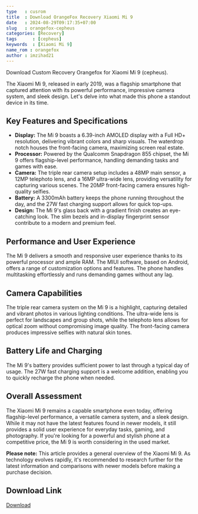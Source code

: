 ```yaml
---
type   : cusrom
title  : Download OrangeFox Recovery Xiaomi Mi 9
date   : 2024-08-29T09:17:35+07:00
slug   : orangefox-cepheus
categories: [Recovery]
tags      : [cepheus]
keywords  : [Xiaomi Mi 9]
name_rom : orangefox
author : imzihad21
---
```


Download Custom Recovery Orangefox for Xiaomi Mi 9 (cepheus).


The Xiaomi Mi 9, released in early 2019, was a flagship smartphone that captured attention with its powerful performance, impressive camera system, and sleek design. Let's delve into what made this phone a standout device in its time.

## Key Features and Specifications

* **Display:** The Mi 9 boasts a 6.39-inch AMOLED display with a Full HD+ resolution, delivering vibrant colors and sharp visuals. The waterdrop notch houses the front-facing camera, maximizing screen real estate.
* **Processor:** Powered by the Qualcomm Snapdragon 855 chipset, the Mi 9 offers flagship-level performance, handling demanding tasks and games with ease.
* **Camera:** The triple rear camera setup includes a 48MP main sensor, a 12MP telephoto lens, and a 16MP ultra-wide lens, providing versatility for capturing various scenes. The 20MP front-facing camera ensures high-quality selfies.
* **Battery:** A 3300mAh battery keeps the phone running throughout the day, and the 27W fast charging support allows for quick top-ups.
* **Design:** The Mi 9's glass back with a gradient finish creates an eye-catching look. The slim bezels and in-display fingerprint sensor contribute to a modern and premium feel.

## Performance and User Experience

The Mi 9 delivers a smooth and responsive user experience thanks to its powerful processor and ample RAM. The MIUI software, based on Android, offers a range of customization options and features. The phone handles multitasking effortlessly and runs demanding games without any lag.

## Camera Capabilities

The triple rear camera system on the Mi 9 is a highlight, capturing detailed and vibrant photos in various lighting conditions. The ultra-wide lens is perfect for landscapes and group shots, while the telephoto lens allows for optical zoom without compromising image quality. The front-facing camera produces impressive selfies with natural skin tones.

## Battery Life and Charging

The Mi 9's battery provides sufficient power to last through a typical day of usage. The 27W fast charging support is a welcome addition, enabling you to quickly recharge the phone when needed.

## Overall Assessment

The Xiaomi Mi 9 remains a capable smartphone even today, offering flagship-level performance, a versatile camera system, and a sleek design. While it may not have the latest features found in newer models, it still provides a solid user experience for everyday tasks, gaming, and photography. If you're looking for a powerful and stylish phone at a competitive price, the Mi 9 is worth considering in the used market.

**Please note:** This article provides a general overview of the Xiaomi Mi 9. As technology evolves rapidly, it's recommended to research further for the latest information and comparisons with newer models before making a purchase decision. 


## Download Link
[Download](https://orangefox.download/device/cepheus)


